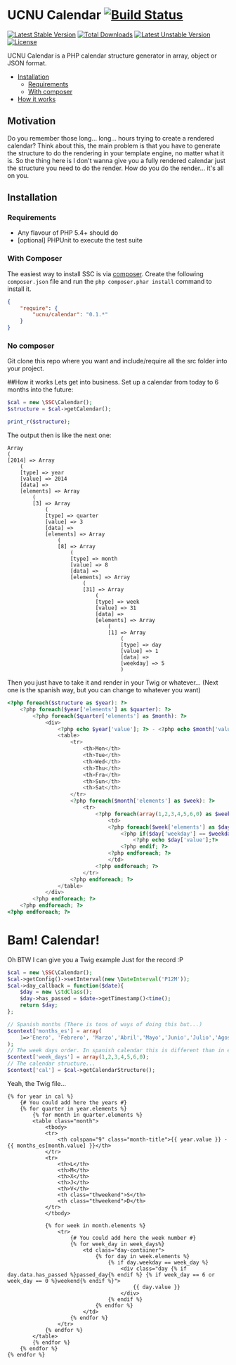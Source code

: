 UCNU Calendar [![Build Status](https://travis-ci.org/ucnu/calendar.svg?branch=master)](https://travis-ci.org/ucnu/calendar)
======================

[![Latest Stable Version](https://poser.pugx.org/alrik11es/stupidly-simple-calendar/v/stable.svg)](https://packagist.org/packages/alrik11es/stupidly-simple-calendar) [![Total Downloads](https://poser.pugx.org/alrik11es/stupidly-simple-calendar/downloads.svg)](https://packagist.org/packages/alrik11es/stupidly-simple-calendar) [![Latest Unstable Version](https://poser.pugx.org/alrik11es/stupidly-simple-calendar/v/unstable.svg)](https://packagist.org/packages/alrik11es/stupidly-simple-calendar) [![License](https://poser.pugx.org/alrik11es/stupidly-simple-calendar/license.svg)](https://packagist.org/packages/alrik11es/stupidly-simple-calendar)

UCNU Calendar is a PHP calendar structure generator in array, object or JSON format.

* [Installation](#installation)
    * [Requirements](#requirements)
    * [With composer](#with-composer)
* [How it works](#how-it-works)

## Motivation

Do you remember those long... long... hours trying to create a rendered calendar? Think about this, the main problem is that you have to generate the structure to do the rendering in your template engine, no matter what it is. So the thing  here is I don't wanna give you a fully rendered calendar just the structure you need to do the render. How do you do the render... it's all on you.

## Installation

### Requirements

- Any flavour of PHP 5.4+ should do
- [optional] PHPUnit to execute the test suite

### With Composer

The easiest way to install SSC is via [composer](http://getcomposer.org/). Create the following `composer.json` file and run the `php composer.phar install` command to install it.

```json
{
    "require": {
        "ucnu/calendar": "0.1.*"
    }
}
```

### No composer

Git clone this repo where you want and include/require all the src folder into your project.

##How it works
Lets get into business. Set up a calendar from today to 6 months into the future:

```php
$cal = new \SSC\Calendar();
$structure = $cal->getCalendar();

print_r($structure);
```

The output then is like the next one:

```
Array
(
[2014] => Array
    (
    [type] => year
    [value] => 2014
    [data] =>
    [elements] => Array
        (
        [3] => Array
            (
            [type] => quarter
            [value] => 3
            [data] =>
            [elements] => Array
                (
                [8] => Array
                    (
                    [type] => month
                    [value] => 8
                    [data] =>
                    [elements] => Array
                        (
                        [31] => Array
                            (
                            [type] => week
                            [value] => 31
                            [data] =>
                            [elements] => Array
                                (
                                [1] => Array
                                    (
                                    [type] => day
                                    [value] => 1
                                    [data] => 
                                    [weekday] => 5
                                    )
```

Then you just have to take it and render in your Twig or whatever... (Next one is the spanish way, but you can change to whatever you want)

```php
<?php foreach($structure as $year): ?>
    <?php foreach($year['elements'] as $quarter): ?>
        <?php foreach($quarter['elements'] as $month): ?>
            <div>
                <?php echo $year['value']; ?> - <?php echo $month['value']; ?>
                <table>
                    <tr>
                        <th>Mon</th>
                        <th>Tue</th>
                        <th>Wed</th>
                        <th>Thu</th>
                        <th>Fra</th>
                        <th>Sun</th>
                        <th>Sat</th>
                    </tr>
                    <?php foreach($month['elements'] as $week): ?>
                        <tr>
                            <?php foreach(array(1,2,3,4,5,6,0) as $weekday): ?>
                                <td>
                                <?php foreach($week['elements'] as $day): ?>
                                    <?php if($day['weekday'] == $weekday): ?>
                                        <?php echo $day['value'];?>
                                    <?php endif; ?>
                                <?php endforeach; ?>
                                </td>
                            <?php endforeach; ?>
                        </tr>
                    <?php endforeach; ?>
                </table>
            </div>
        <?php endforeach; ?>
    <?php endforeach; ?>
<?php endforeach; ?>
```

# Bam! Calendar!

Oh BTW I can give you a Twig example Just for the record :P

```php
$cal = new \SSC\Calendar();
$cal->getConfig()->setInterval(new \DateInterval('P12M'));
$cal->day_callback = function($date){
    $day = new \stdClass();
    $day->has_passed = $date->getTimestamp()<time();
    return $day;
};

// Spanish months (There is tons of ways of doing this but...)
$context['months_es'] = array(
    1=>'Enero', 'Febrero', 'Marzo','Abril','Mayo','Junio','Julio','Agosto','Septiembre','Octubre','Noviembre','Diciembre'
);
// The week days order. In spanish calendar this is different than in english.
$context['week_days'] = array(1,2,3,4,5,6,0);
// The calendar structure...
$context['cal'] = $cal->getCalendarStructure();
```

Yeah, the Twig file...

```twig
{% for year in cal %}
    {# You could add here the years #}
    {% for quarter in year.elements %}
        {% for month in quarter.elements %}
        <table class="month">
            <tbody>
            <tr>
                <th colspan="9" class="month-title">{{ year.value }} - {{ months_es[month.value] }}</th>
            </tr>
            <tr>
                <th>L</th>
                <th>M</th>
                <th>X</th>
                <th>J</th>
                <th>V</th>
                <th class="thweekend">S</th>
                <th class="thweekend">D</th>
            </tr>
            </tbody>

            {% for week in month.elements %}
                <tr>
                    {# You could add here the week number #}
                    {% for week_day in week_days%}
                        <td class="day-container">
                            {% for day in week.elements %}
                                {% if day.weekday == week_day %}
                                    <div class="day {% if day.data.has_passed %}passed_day{% endif %} {% if week_day == 6 or week_day == 0 %}weekend{% endif %}">
                                        {{ day.value }}
                                    </div>
                                {% endif %}
                            {% endfor %}
                        </td>
                    {% endfor %}
                </tr>
            {% endfor %}
        </table>
        {% endfor %}
    {% endfor %}
{% endfor %}
```
